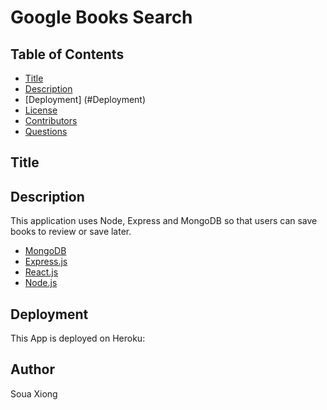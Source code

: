 # Google Books Search

  ## Table of Contents
  * [Title](#Title)
  * [Description](#Description)
  * [Deployment] (#Deployment)
  * [License](#license)
  * [Contributors](#Contributors)
  * [Questions](#Questions)

## Title


## Description
This application uses Node, Express and MongoDB so that users can save books to review or save later.

- [MongoDB](mongodb.com)
- [Express.js](https://expressjs.com)
- [React.js](https://reactjs.org/)
- [Node.js](https://nodejs.org/en/)

## Deployment 

This App is deployed on Heroku: 


## Author

Soua Xiong